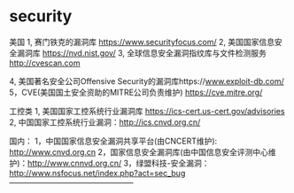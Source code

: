 # security

美国
1, 赛门铁克的漏洞库 https://www.securityfocus.com/
2, 美国国家信息安全漏洞库 https://nvd.nist.gov/
3, 全球信息安全漏洞指纹库与文件检测服务 http://cvescan.com

4, 美国著名安全公司Offensive Security的漏洞库https://www.exploit-db.com/
5，CVE(美国国土安全资助的MITRE公司负责维护) https://cve.mitre.org/


工控类
1, 美国国家工控系统行业漏洞库 https://ics-cert.us-cert.gov/advisories
2, 中国国家工控系统行业漏洞：http://ics.cnvd.org.cn/


国内：
1，中国国家信息安全漏洞共享平台(由CNCERT维护): http://www.cnvd.org.cn
2，国家信息安全漏洞库(由中国信息安全评测中心维护)：http://www.cnnvd.org.cn/
3，绿盟科技-安全漏洞：http://www.nsfocus.net/index.php?act=sec_bug
————————————————
